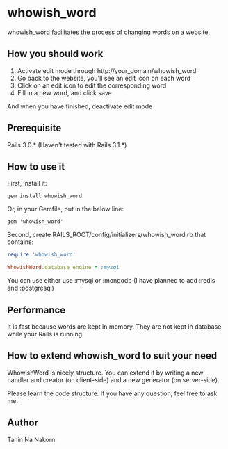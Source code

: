 whowish_word
====================

whowish_word facilitates the process of changing words on a website.


How you should work
-------------------

1. Activate edit mode through http://your_domain/whowish_word
2. Go back to the website, you'll see an edit icon on each word
3. Click on an edit icon to edit the corresponding word
4. Fill in a new word, and click save

And when you have finished, deactivate edit mode

Prerequisite
-------------------

Rails 3.0.*
(Haven't tested with Rails 3.1.*)


How to use it
-------------------

First, install it:
```
gem install whowish_word
```

Or, in your Gemfile, put in the below line:
```
gem 'whowish_word'
```

Second, create RAILS_ROOT/config/initializers/whowish_word.rb that contains:

```ruby
require 'whowish_word'

WhowishWord.database_engine = :mysql
```

You can use either use :mysql or :mongodb
(I have planned to add :redis and :postgresql)

Performance
-------------------

It is fast because words are kept in memory. They are not kept in database while your Rails is running.


How to extend whowish_word to suit your need
-------------------------------------------------

WhowishWord is nicely structure. You can extend it by writing a new handler and creator (on client-side) and a new generator (on server-side).

Please learn the code structure. If you have any question, feel free to ask me.


Author
-------------------

Tanin Na Nakorn
